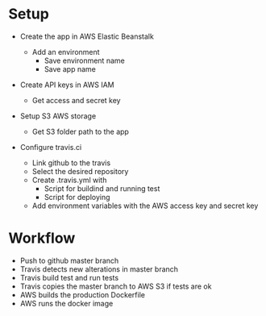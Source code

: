 # Setup

- Create the app in AWS Elastic Beanstalk
  - Add an environment
    - Save environment name
    - Save app name

- Create API keys in AWS IAM
  - Get access and secret key
  
- Setup S3 AWS storage
  - Get S3 folder path to the app

- Configure travis.ci
  - Link github to the travis
  - Select the desired repository
  - Create .travis.yml with
    - Script for buildind and running test
    - Script for deploying
  - Add environment variables with the AWS access key and secret key

# Workflow
- Push to github master branch
- Travis detects new alterations in master branch
- Travis build test and run tests
- Travis copies the master branch to AWS S3 if tests are ok
- AWS builds the production Dockerfile
- AWS runs the docker image